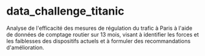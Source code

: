 # data_challenge_titanic
Analyse de l'efficacité des mesures de régulation du trafic à Paris à l'aide de données de comptage routier sur 13 mois, visant à identifier les forces et les faiblesses des dispositifs actuels et à formuler des recommandations d'amélioration.
